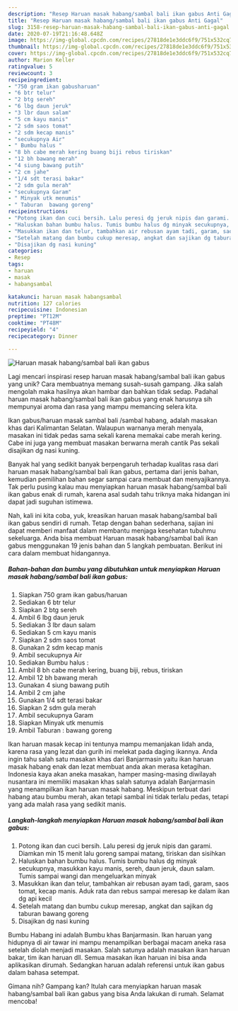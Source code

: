 ```yaml
---
description: "Resep Haruan masak habang/sambal bali ikan gabus Anti Gagal"
title: "Resep Haruan masak habang/sambal bali ikan gabus Anti Gagal"
slug: 3158-resep-haruan-masak-habang-sambal-bali-ikan-gabus-anti-gagal
date: 2020-07-19T21:16:48.648Z
image: https://img-global.cpcdn.com/recipes/27818de1e3ddc6f9/751x532cq70/haruan-masak-habangsambal-bali-ikan-gabus-foto-resep-utama.jpg
thumbnail: https://img-global.cpcdn.com/recipes/27818de1e3ddc6f9/751x532cq70/haruan-masak-habangsambal-bali-ikan-gabus-foto-resep-utama.jpg
cover: https://img-global.cpcdn.com/recipes/27818de1e3ddc6f9/751x532cq70/haruan-masak-habangsambal-bali-ikan-gabus-foto-resep-utama.jpg
author: Marion Keller
ratingvalue: 5
reviewcount: 3
recipeingredient:
- "750 gram ikan gabusharuan"
- "6 btr telur"
- "2 btg sereh"
- "6 lbg daun jeruk"
- "3 lbr daun salam"
- "5 cm kayu manis"
- "2 sdm saos tomat"
- "2 sdm kecap manis"
- "secukupnya Air"
- " Bumbu halus "
- "8 bh cabe merah kering buang biji rebus tiriskan"
- "12 bh bawang merah"
- "4 siung bawang putih"
- "2 cm jahe"
- "1/4 sdt terasi bakar"
- "2 sdm gula merah"
- "secukupnya Garam"
- " Minyak utk menumis"
- " Taburan  bawang goreng"
recipeinstructions:
- "Potong ikan dan cuci bersih. Lalu peresi dg jeruk nipis dan garami. Diamkan min 15 menit lalu goreng sampai matang, tiriskan dan sisihkan"
- "Haluskan bahan bumbu halus. Tumis bumbu halus dg minyak secukupnya, masukkan kayu manis, sereh, daun jeruk, daun salam. Tumis sampai wangi dan mengeluarkan minyak"
- "Masukkan ikan dan telur, tambahkan air rebusan ayam tadi, garam, saos tomat, kecap manis. Aduk rata dan rebus sampai meresap ke dalam ikan dg api kecil"
- "Setelah matang dan bumbu cukup meresap, angkat dan sajikan dg taburan bawang goreng"
- "Disajikan dg nasi kuning"
categories:
- Resep
tags:
- haruan
- masak
- habangsambal

katakunci: haruan masak habangsambal 
nutrition: 127 calories
recipecuisine: Indonesian
preptime: "PT12M"
cooktime: "PT48M"
recipeyield: "4"
recipecategory: Dinner

---
```



![Haruan masak habang/sambal bali ikan gabus](https://img-global.cpcdn.com/recipes/27818de1e3ddc6f9/751x532cq70/haruan-masak-habangsambal-bali-ikan-gabus-foto-resep-utama.jpg)

Lagi mencari inspirasi resep haruan masak habang/sambal bali ikan gabus yang unik? Cara membuatnya memang susah-susah gampang. Jika salah mengolah maka hasilnya akan hambar dan bahkan tidak sedap. Padahal haruan masak habang/sambal bali ikan gabus yang enak harusnya sih mempunyai aroma dan rasa yang mampu memancing selera kita.

Ikan gabus/haruan masak sambal bali /sambal habang, adalah masakan khas dari Kalimantan Selatan. Walaupun warnanya merah menyala, masakan ini tidak pedas sama sekali karena memakai cabe merah kering. Cabe ini juga yang membuat masakan berwarna merah cantik Pas sekali disajikan dg nasi kuning.

Banyak hal yang sedikit banyak berpengaruh terhadap kualitas rasa dari haruan masak habang/sambal bali ikan gabus, pertama dari jenis bahan, kemudian pemilihan bahan segar sampai cara membuat dan menyajikannya. Tak perlu pusing kalau mau menyiapkan haruan masak habang/sambal bali ikan gabus enak di rumah, karena asal sudah tahu triknya maka hidangan ini dapat jadi suguhan istimewa.


Nah, kali ini kita coba, yuk, kreasikan haruan masak habang/sambal bali ikan gabus sendiri di rumah. Tetap dengan bahan sederhana, sajian ini dapat memberi manfaat dalam membantu menjaga kesehatan tubuhmu sekeluarga. Anda bisa membuat Haruan masak habang/sambal bali ikan gabus menggunakan 19 jenis bahan dan 5 langkah pembuatan. Berikut ini cara dalam membuat hidangannya.

<!--inarticleads1-->

##### Bahan-bahan dan bumbu yang dibutuhkan untuk menyiapkan Haruan masak habang/sambal bali ikan gabus:

1. Siapkan 750 gram ikan gabus/haruan
1. Sediakan 6 btr telur
1. Siapkan 2 btg sereh
1. Ambil 6 lbg daun jeruk
1. Sediakan 3 lbr daun salam
1. Sediakan 5 cm kayu manis
1. Siapkan 2 sdm saos tomat
1. Gunakan 2 sdm kecap manis
1. Ambil secukupnya Air
1. Sediakan  Bumbu halus :
1. Ambil 8 bh cabe merah kering, buang biji, rebus, tiriskan
1. Ambil 12 bh bawang merah
1. Gunakan 4 siung bawang putih
1. Ambil 2 cm jahe
1. Gunakan 1/4 sdt terasi bakar
1. Siapkan 2 sdm gula merah
1. Ambil secukupnya Garam
1. Siapkan  Minyak utk menumis
1. Ambil  Taburan : bawang goreng


Ikan haruan masak kecap ini tentunya mampu memanjakan lidah anda, karena rasa yang lezat dan gurih ini melekat pada daging ikannya. Anda ingin tahu salah satu masakan khas dari Banjarmasin yaitu ikan haruan masak habang enak dan lezat membuat anda akan merasa ketagihan. Indonesia kaya akan aneka masakan, hamper masing-masing diwilayah nusantara ini memiliki masakan khas salah satunya adalah Banjarmasin yang menampilkan ikan haruan masak habang. Meskipun terbuat dari habang atau bumbu merah, akan tetapi sambal ini tidak terlalu pedas, tetapi yang ada malah rasa yang sedikit manis. 

<!--inarticleads2-->

##### Langkah-langkah menyiapkan Haruan masak habang/sambal bali ikan gabus:

1. Potong ikan dan cuci bersih. Lalu peresi dg jeruk nipis dan garami. Diamkan min 15 menit lalu goreng sampai matang, tiriskan dan sisihkan
1. Haluskan bahan bumbu halus. Tumis bumbu halus dg minyak secukupnya, masukkan kayu manis, sereh, daun jeruk, daun salam. Tumis sampai wangi dan mengeluarkan minyak
1. Masukkan ikan dan telur, tambahkan air rebusan ayam tadi, garam, saos tomat, kecap manis. Aduk rata dan rebus sampai meresap ke dalam ikan dg api kecil
1. Setelah matang dan bumbu cukup meresap, angkat dan sajikan dg taburan bawang goreng
1. Disajikan dg nasi kuning


Bumbu Habang ini adalah Bumbu khas Banjarmasin. Ikan haruan yang hidupnya di air tawar ini mampu menampilkan berbagai macam aneka rasa setelah diolah menjadi masakan. Salah satunya adalah masakan ikan haruan bakar, tim ikan haruan dll. Semua masakan ikan haruan ini bisa anda aplikasikan dirumah. Sedangkan haruan adalah referensi untuk ikan gabus dalam bahasa setempat. 

Gimana nih? Gampang kan? Itulah cara menyiapkan haruan masak habang/sambal bali ikan gabus yang bisa Anda lakukan di rumah. Selamat mencoba!
